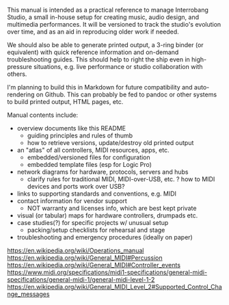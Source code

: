 This manual is intended as a practical reference to manage Interrobang Studio,
a small in-house setup for creating music, audio design, and multimedia
performances. It will be versioned to track the studio's evolution over time,
and as an aid in reproducing older work if needed. 

We should also be able to generate printed output, a 3-ring binder (or
equivalent) with quick reference information and on-demand troubleshooting
guides. This should help to right the ship even in high-pressure situations,
e.g. live performance or studio collaboration with others.

I'm planning to build this in Markdown for future compatibility and
auto-rendering on Github. This can probably be fed to pandoc or other systems
to build printed output, HTML pages, etc.

Manual contents include:

  - overview documents like this README
    - guiding principles and rules of thumb
    - how to retrieve versions, update/destroy old printed output
  - an "atlas" of all controllers, MIDI resources, apps, etc.
    - embedded/versioned files for configuration
    - embedded template files (esp for Logic Pro)
  - network diagrams for hardware, protocols, servers and hubs
    - clarify rules for traditional MIDI, MIDI-over-USB, etc.
      ? how to MIDI devices and ports work over USB?
  - links to supporting standards and conventions, e.g. MIDI
  - contact information for vendor support
      - NOT warranty and licenses info, which are best kept private
  - visual (or tabular) maps for hardware controllers, drumpads etc.
  - case studies(?) for specific projects w/ unusual setup
      - packing/setup checklists for rehearsal and stage
  - troubleshooting and emergency procedures (ideally on paper)

https://en.wikipedia.org/wiki/Operations_manual
https://en.wikipedia.org/wiki/General_MIDI#Percussion
https://en.wikipedia.org/wiki/General_MIDI#Controller_events
https://www.midi.org/specifications/midi1-specifications/general-midi-specifications/general-midi-1/general-midi-level-1-2
https://en.wikipedia.org/wiki/General_MIDI_Level_2#Supported_Control_Change_messages
